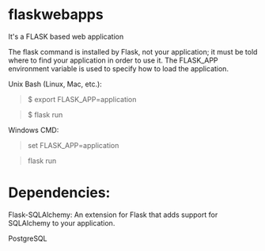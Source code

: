 # flaskwebapps
It's a FLASK based web application

The flask command is installed by Flask, not your application; it must be told where to find your application in order to use it. The FLASK_APP environment variable is used to specify how to load the application.


Unix Bash (Linux, Mac, etc.):
> $ export FLASK_APP=application

> $ flask run

Windows CMD:
> set FLASK_APP=application

> flask run

# Dependencies:
Flask-SQLAlchemy: An extension for Flask that adds support for SQLAlchemy to your application.

PostgreSQL
